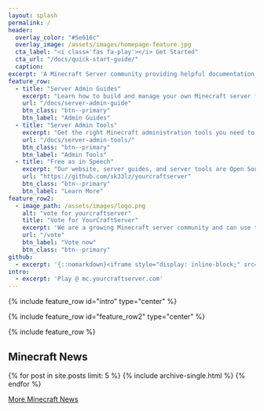 ```yaml
---
layout: splash
permalink: /
header:
  overlay_color: "#5e616c"
  overlay_image: /assets/images/homepage-feature.jpg
  cta_label: "<i class='fas fa-play'></i> Get Started"
  cta_url: "/docs/quick-start-guide/"
  caption:
excerpt: 'A Minecraft Server community providing helpful documentation and open source tools for running Minecraft servers.<br /> <small>Server Running: Paper Spigot 1.15.2</small><br /><br />'
feature_row:
  - title: "Server Admin Guides"
    excerpt: "Learn how to build and manage your own Minecraft server for your friends and family, or learn to build a large public Minecraft server community."
    url: "/docs/server-admin-guide"
    btn_class: "btn--primary"
    btn_label: "Admin Guides"
  - title: "Server Admin Tools"
    excerpt: "Get the right Minecraft administration tools you need to build and manage your Minecraft server, as well as tools to help manage your server community."
    url: "/docs/server-admin-tools/"
    btn_class: "btn--primary"
    btn_label: "Admin Tools"
  - title: "Free as in Speech"
    excerpt: "Our website, server guides, and server tools are Open Source licensed to allow free access to building a Minecraft server or server community of your own."
    url: "https://github.com/sk33lz/yourcraftserver"
    btn_class: "btn--primary"
    btn_label: "Learn More"
feature_row2:
  - image_path: /assets/images/logo.png
    alt: "vote for yourcraftserver"
    title: "Vote for YourCraftServer"
    excerpt: 'We are a growing Minecraft server community and can use the votes. Thanks!'
    url: "/vote"
    btn_label: "Vote now"
    btn_class: "btn--primary"
github:
  - excerpt: '{::nomarkdown}<iframe style="display: inline-block;" src="https://ghbtns.com/github-btn.html?user=sk33lz&repo=yourcraftserver&type=star&count=true&size=large" frameborder="0" scrolling="0" width="160px" height="30px"></iframe> <iframe style="display: inline-block;" src="https://ghbtns.com/github-btn.html?user=sk33lz&repo=yourcraftserver&type=fork&count=true&size=large" frameborder="0" scrolling="0" width="158px" height="30px"></iframe>{:/nomarkdown}'
intro:
  - excerpt: 'Play @ mc.yourcraftserver.com'
---
```


{% include feature_row id="intro" type="center" %}

{% include feature_row id="feature_row2" type="center" %}

{% include feature_row %}

## Minecraft News

{% for post in site.posts limit: 5 %}
  {% include archive-single.html %}
{% endfor %}

[More Minecraft News](/yourcraftserver/news/ "More Minecraft News")
